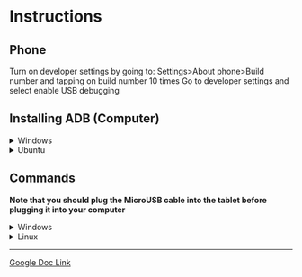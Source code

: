 #  Instructions # 

##  Phone ## 
Turn on developer settings by going to: Settings>About phone>Build number and tapping on build number 10 times
Go to developer settings and select enable USB debugging

##  Installing ADB (Computer) ## 


<details>
<summary>
	Windows
</summary>
<p>

Install [Minimal ADB and Fastboot](https://www.androidfilehost.com/?fid=745425885120698566)

Run “Minimal ADB and Fastboot” from the startmenu
</p>
</details>

<details>
<summary>
Ubuntu
</summary>
<p>

```bash
sudo apt install android-tools-adb
```
</p>
</details>

##  Commands ## 
**Note that you should plug the MicroUSB cable into the tablet before plugging it into your computer**

<details>
<summary>
Windows
</summary>
<p>

##  For backing up: ## 
```cmd
adb backup -apk -f “C://krawlerbackup.ab” com.team2052.frckrawler
```

(use this to backup original appdata)

##  For Restore: ## 
```cmd
adb restore “C://krawlerbackup.ab”
```

(use this to restore appdata to new devices)
</p>
</details>

<details>
<summary>
Linux
</summary>
<p>

##  For backing up: ## 
```bash
adb backup -apk -f ~/krawlerbackup.ab com.team2052.frckrawler
```

(use this to backup original appdata)

##  For Restore: ## 
```bash
adb restore ~/krawlerbackup.ab
```

(use this to restore appdata to new devices)
</p>
</details>

---

[Google Doc Link](https://docs.google.com/a/wcpss.net/document/d/16wzQi7pLYccP4D4o-2Q8yiYmuZ-bXKT3LSN_Z7oo8ig/edit?usp=sharing)